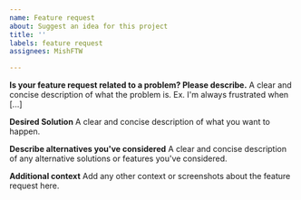 ```yaml
---
name: Feature request
about: Suggest an idea for this project
title: ''
labels: feature request
assignees: MishFTW

---
```


**Is your feature request related to a problem? Please describe.**
A clear and concise description of what the problem is. Ex. I'm always frustrated when [...]

**Desired Solution**
A clear and concise description of what you want to happen.

**Describe alternatives you've considered**
A clear and concise description of any alternative solutions or features you've considered.

**Additional context**
Add any other context or screenshots about the feature request here.
